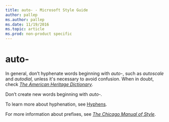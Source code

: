 ```yaml
---
title: auto- - Microsoft Style Guide
author: pallep
ms.author: pallep
ms.date: 11/19/2016
ms.topic: article
ms.prod: non-product specific
---
```


# auto-

In general, don’t hyphenate words beginning with *auto-*, such as *autoscale* and *autodial,* unless it's necessary to avoid confusion. When in doubt, check [*The American Heritage Dictionary*](https://ahdictionary.com/).

Don’t create new words beginning with *auto-.*

To learn more about hyphenation, see [Hyphens](/style-guide/punctuation/dashes-hyphens/hyphens).

For more information about prefixes, see [*The Chicago Manual of Style*](http://www.chicagomanualofstyle.org/home.html). 
